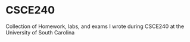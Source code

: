 # CSCE240
Collection of Homework, labs, and exams I wrote during CSCE240 at the University of South Carolina
